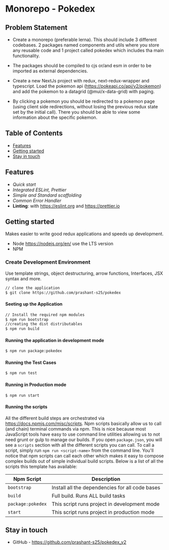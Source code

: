 # Monorepo - Pokedex

## Problem Statement

- Create a monorepo (preferable lerna). This should include 3 different codebases. 2 packages named components and utils where you store any reusable code and 1 project called pokedex which includes tha main functionality.

- The packages should be compiled to cjs or/and esm in order to be imported as external dependencies.

- Create a new NextJs project with redux, next-redux-wrapper and typescript.
  Load the pokemon api (https://pokeapi.co/api/v2/pokemon) and add the pokemon to a datagrid (@mui/x-data-grid) with paging.

- By clicking a pokemon you should be redirected to a pokemon page (using client side redirections, without losing the previous redux state set by the initial call).
  There you should be able to view some information about the specific pokemon.

## Table of Contents

- [Features](#features)
- [Getting started](#getting-started)
- [Stay in touch](#stay-in-touch)

## Features

- _Quick start_
- _Integrated ESLint, Prettier_
- _Simple and Standard scaffolding_
- _Common Error Handler_
- **Linting**: with https://eslint.org and https://prettier.io

## Getting started

Makes easier to write good redux applications and speeds up development.

- Node <https://nodejs.org/en/> use the LTS version
- NPM

### Create Development Environment

Use template strings, object destructuring, arrow functions, Interfaces, JSX syntax and more.

```bash
// clone the application
$ git clone https://github.com/prashant-s25/pokedex
```
#### Seeting up the Application

```bash
// Install the required npm modules
$ npm run bootstrap
//creating the dist distributables
$ npm run build
```
#### Running the application in development mode

```bash
$ npm run package:pokedex
```
#### Running the Test Cases

```bash
$ npm run test
```
#### Running in Production mode

```bash
$ npm run start
```
#### Running the scripts

All the different build steps are orchestrated via https://docs.npmjs.com/misc/scripts.
Npm scripts basically allow us to call (and chain) terminal commands via npm.
This is nice because most JavaScript tools have easy to use command line utilities allowing us to not need grunt or gulp to manage our builds.
If you open `package.json`, you will see a `scripts` section with all the different scripts you can call.
To call a script, simply run `npm run <script-name>` from the command line.
You'll notice that npm scripts can call each other which makes it easy to compose complex builds out of simple individual build scripts.
Below is a list of all the scripts this template has available:

| Npm Script      | Description                                     |
| --------------- | ----------------------------------------------- |
| `bootstrap`     | Install all the dependencies for all code bases |
| `build`         | Full build. Runs ALL build tasks                |
| `package:pokedex`   | This script runs project in development mode    |
| `start`  | This script runs project in production mode     |

## Stay in touch

- GitHub - https://github.com/prashant-s25/pokedex_v2
